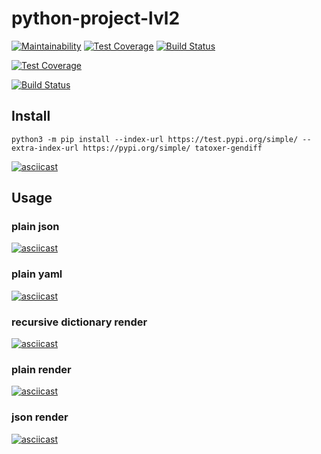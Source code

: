 # python-project-lvl2
[![Maintainability](https://api.codeclimate.com/v1/badges/062b0c622abd1459f96b/maintainability)](https://codeclimate.com/github/Tatoxer/python-project-lvl2/maintainability) [![Test Coverage](https://api.codeclimate.com/v1/badges/062b0c622abd1459f96b/test_coverage)](https://codeclimate.com/github/Tatoxer/python-project-lvl2/test_coverage) [![Build Status](https://travis-ci.org/Tatoxer/python-project-lvl2.svg?branch=master)](https://travis-ci.org/Tatoxer/python-project-lvl2)

[![Test Coverage](https://api.codeclimate.com/v1/badges/062b0c622abd1459f96b/test_coverage)](https://codeclimate.com/github/Tatoxer/python-project-lvl2/test_coverage)

[![Build Status](https://travis-ci.org/Tatoxer/python-project-lvl2.svg?branch=master)](https://travis-ci.org/Tatoxer/python-project-lvl2)

## Install
```
python3 -m pip install --index-url https://test.pypi.org/simple/ --extra-index-url https://pypi.org/simple/ tatoxer-gendiff
```
[![asciicast](https://asciinema.org/a/dNlIH1b0Be5ibGw3wDveH1eTu.svg)](https://asciinema.org/a/dNlIH1b0Be5ibGw3wDveH1eTu)

## Usage

### plain json
[![asciicast](https://asciinema.org/a/5y1DYgx9lXz3tIrko828MMW64.svg)](https://asciinema.org/a/5y1DYgx9lXz3tIrko828MMW64)

### plain yaml
[![asciicast](https://asciinema.org/a/Ffnzunyn9mogXT7ZGc9qf0pan.svg)](https://asciinema.org/a/Ffnzunyn9mogXT7ZGc9qf0pan)

### recursive dictionary render
[![asciicast](https://asciinema.org/a/XRvlCCrNv0yA5PDbGSbU7KNRZ.svg)](https://asciinema.org/a/XRvlCCrNv0yA5PDbGSbU7KNRZ)

### plain render
[![asciicast](https://asciinema.org/a/OPstg5OCi7BQqP5CcuoN1L72n.svg)](https://asciinema.org/a/OPstg5OCi7BQqP5CcuoN1L72n)

### json render
[![asciicast](https://asciinema.org/a/lSBegOk5eF5glnhCk77ML8lN9.svg)](https://asciinema.org/a/lSBegOk5eF5glnhCk77ML8lN9)
